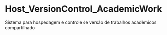 # Host_VersionControl_AcademicWork
 Sistema para hospedagem e controle de versão de trabalhos acadêmicos compartilhado
